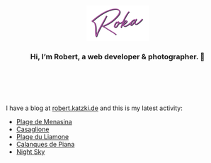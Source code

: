 <div align="center">
  <br>
  <br>
  <br>
  <br>
  <a href="https://robert.katzki.de/">
    <img width="140" src="https://github.com/ro-ka/ro-ka/blob/master/logo.svg" alt="Roka">
  </a>
  <br>
  <h3>Hi, I’m Robert, a web developer & photographer. 👋</h3>
 
  <br>
  <br>
  <br>
  <br>
</div>

I have a blog at [robert.katzki.de](https://robert.katzki.de/) and this is my latest activity:
<!-- BLOG-POST-LIST:START -->
- [Plage de Menasina](https://robert.katzki.de/photos/2024/plage-de-menasina)
- [Casaglione](https://robert.katzki.de/photos/2024/casaglione)
- [Plage du Liamone](https://robert.katzki.de/photos/2024/plage-du-liamone)
- [Calanques de Piana](https://robert.katzki.de/photos/2024/calanques-de-piana)
- [Night Sky](https://robert.katzki.de/photos/2024/night-sky)
<!-- BLOG-POST-LIST:END -->

